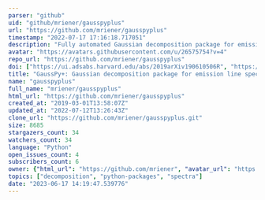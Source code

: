 ```yaml
---
parser: "github"
uid: "github/mriener/gausspyplus"
url: "https://github.com/mriener/gausspyplus"
timestamp: "2022-07-17 17:16:18.717051"
description: "Fully automated Gaussian decomposition package for emission line spectra"
avatar: "https://avatars.githubusercontent.com/u/26575754?v=4"
repo_url: "https://github.com/mriener/gausspyplus"
doi: ["https://ui.adsabs.harvard.edu/abs/2019arXiv190610506R", "https://ui.adsabs.harvard.edu/abs/2019ascl.soft07020R/abstract"]
title: "GaussPy+: Gaussian decomposition package for emission line spectra"
name: "gausspyplus"
full_name: "mriener/gausspyplus"
html_url: "https://github.com/mriener/gausspyplus"
created_at: "2019-03-01T13:58:07Z"
updated_at: "2022-07-12T13:26:43Z"
clone_url: "https://github.com/mriener/gausspyplus.git"
size: 8685
stargazers_count: 34
watchers_count: 34
language: "Python"
open_issues_count: 4
subscribers_count: 6
owner: {"html_url": "https://github.com/mriener", "avatar_url": "https://avatars.githubusercontent.com/u/26575754?v=4", "login": "mriener", "type": "User"}
topics: ["decomposition", "python-packages", "spectra"]
date: "2023-06-17 14:19:47.539776"
---
```

